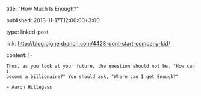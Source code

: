 title: "How Much Is Enough?"

published: 2013-11-17T12:00:00+3:00

type: linked-post

link: http://blog.bignerdranch.com/4428-dont-start-company-kid/

content: |-

    Thus, as you look at your future, the question should not be, "How can I
    become a billionaire?" You should ask, "Where can I get Enough?"

    ~ Aaron Hillegass
